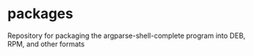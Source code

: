 # packages
Repository for packaging the argparse-shell-complete program into DEB, RPM, and other formats
